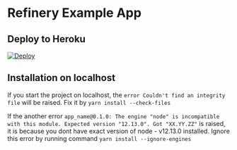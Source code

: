 # Refinery Example App

## Deploy to Heroku

  [![Deploy](https://www.herokucdn.com/deploy/button.svg)](https://heroku.com/deploy?template=https://github.com/refinery/refinery-example-app)

## Installation on localhost

If you start the project on localhost, the `error Couldn't find an integrity file` will be raised. Fix it by `yarn install --check-files`

If the another error `app_name@0.1.0: The engine "node" is incompatible with this module. Expected version "12.13.0". Got "XX.YY.ZZ"` is raised, it is because you dont have exact version
of node - v12.13.0 installed. Ignore this error by running command `yarn install --ignore-engines` 
